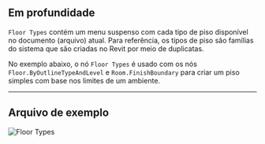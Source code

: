 ## Em profundidade
`Floor Types` contém um menu suspenso com cada tipo de piso disponível no documento (arquivo) atual. Para referência, os tipos de piso são famílias do sistema que são criadas no Revit por meio de duplicatas.

No exemplo abaixo, o nó `Floor Types` é usado com os nós `Floor.ByOutlineTypeAndLevel` e `Room.FinishBoundary` para criar um piso simples com base nos limites de um ambiente.
___
## Arquivo de exemplo

![Floor Types](./DSRevitNodesUI.FloorTypes_img.jpg)
